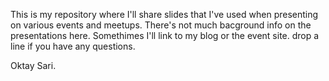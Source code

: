 This is my repository where I'll share slides that I've used when presenting on various events and meetups. 
There's not much bacground info on the presentations here. 
Somethimes I'll link to my blog or the event site.
drop a line if you have any questions.

Oktay Sari.
